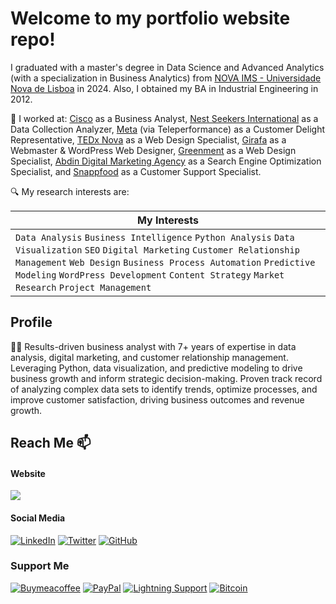 # Welcome to my portfolio website repo!

I graduated with a master's degree in Data Science and Advanced Analytics (with a specialization in Business Analytics) from [NOVA IMS - Universidade Nova de Lisboa](https://www.novaims.unl.pt/) in 2024. Also, I obtained my BA in Industrial Engineering in 2012.

:office: I worked at: <a href="https://www.cisco.com/" target="_blank" rel="nofollow">Cisco</a> as a Business Analyst, <a href="https://www.nestseekers.com/" target="_blank" rel="nofollow">Nest Seekers International</a> as a Data Collection Analyzer, <a href="https://www.meta.com/" target="_blank" rel="nofollow">Meta</a> (via Teleperformance) as a Customer Delight Representative, <a href="https://www.tedxnova.com/" target="_blank" rel="nofollow">TEDx Nova</a> as a Web Design Specialist, <a href="https://girafa.club/" target="_blank" rel="nofollow">Girafa</a> as a Webmaster & WordPress Web Designer, <a href="https://greenment.co/" target="_blank" rel="nofollow">Greenment</a> as a Web Design Specialist, <a href="https://abdin.com/" target="_blank" rel="nofollow">Abdin Digital Marketing Agency</a> as a Search Engine Optimization Specialist, and <a href="https://snappfood.ir/" target="_blank" rel="nofollow">Snappfood</a> as a Customer Support Specialist.

:mag: My research interests are:

| My Interests |
| -------- |
| `Data Analysis` `Business Intelligence` `Python Analysis` `Data Visualization` `SEO` `Digital Marketing` `Customer Relationship Management` `Web Design` `Business Process Automation` `Predictive Modeling` `WordPress Development` `Content Strategy` `Market Research` `Project Management`  | 

## Profile

👨‍💻 Results-driven business analyst with 7+ years of expertise in data analysis, digital marketing, and customer relationship management. Leveraging Python, data visualization, and predictive modeling to drive business growth and inform strategic decision-making. Proven track record of analyzing complex data sets to identify trends, optimize processes, and improve customer satisfaction, driving business outcomes and revenue growth.

## Reach Me :mailbox:

#### Website
<a href="https://yousef.uk/" target="_blank"><img src="https://img.shields.io/badge/Yousef.uk-visit-white"></a>

#### Social Media
<a href="https://www.linkedin.com/in/yousefebrahimi0" target="_blank"><img alt="LinkedIn" src="https://img.shields.io/badge/yousefebrahimi0-0077B5?style=flat-square&logo=Linkedin&logoColor=white"></a>
<a href="https://x/yousefebrahimi0" target="_blank"><img alt="Twitter" src="https://img.shields.io/twitter/follow/:yousefebrahimi0?style=flat-square&logo=x&logoColor=white"></a>
<a href="https://github.com/yousefebrahimi0" target="_blank"><img alt="GitHub" src="https://img.shields.io/badge/yousefebrahimi0-181717?style=flat-square&logo=github&logoColor=white"></a>

### Support Me
<a href="https://buymeacoffee.com/yousefebrahimi0" target="_blank"><img alt="Buymeacoffee" src="https://img.shields.io/badge/buy_me_a_coffee-FFDD00?style=for-the-badge&logo=buy-me-a-coffee&logoColor=black"></a>
[![PayPal](https://img.shields.io/badge/PayPal-00457C?style=for-the-badge&logo=paypal&logoColor=white)](https://paypal.me/yousefeb)
[![Lightning Support](https://img.shields.io/badge/Lightning-Send%20Satoshi%F0%9F%97%B2-blueviolet)](https://justpaste.it/yousefebrahimi0)
[![Bitcoin](https://img.shields.io/badge/Bitcoin-Send%20%E2%82%BF-important)](https://justpaste.it/yousefebrahimi00)
